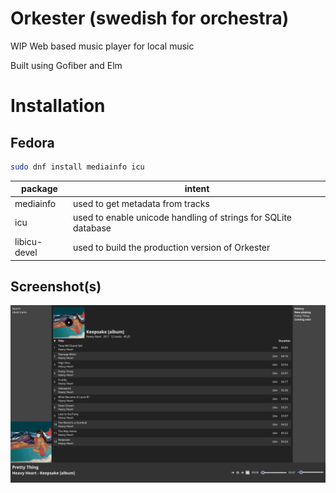 # Orkester (swedish for orchestra)

WIP Web based music player for local music

Built using Gofiber and Elm

# Installation

## Fedora

```bash
sudo dnf install mediainfo icu
```

| package      | intent                                                         |
| ------------ | -------------------------------------------------------------- |
| mediainfo    | used to get metadata from tracks                               |
| icu          | used to enable unicode handling of strings for SQLite database |
| libicu-devel | used to build the production version of Orkester               |


## Screenshot(s)

![Screenshot](screenshot.png)